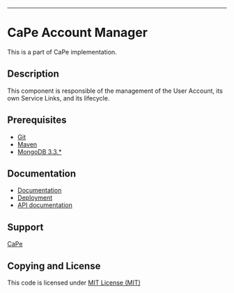 ---

# CaPe Account Manager
This is a part of CaPe implementation.

## Description
This component is responsible of the management of the User Account, its own Service Links, and its lifecycle. 

## Prerequisites
-   [Git](https://git-scm.com/downloads)
-   [Maven](https://maven.apache.org/download.cgi)
-   [MongoDB 3.3.*](https://www.mongodb.com/download-center#community)

## Documentation
- [Documentation ](doc/)
- [Deployment](doc/deployment.md)
- [API documentation](doc/api/)


## Support 
[CaPe]()

## Copying and License
This code is licensed under [MIT License (MIT)](LICENSE)